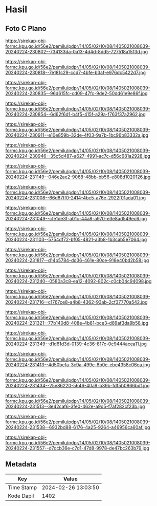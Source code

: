 # Hasil

## Foto C Plano

https://sirekap-obj-formc.kpu.go.id/56e2/pemilu/pdpr/14/05/02/10/08/1405021008039-20240224-230802--734133da-0a13-4d4d-8dd5-727518a1513d.jpg

https://sirekap-obj-formc.kpu.go.id/56e2/pemilu/pdpr/14/05/02/10/08/1405021008039-20240224-230818--7e181c29-ccd7-4bfe-b3af-e976dc5422d7.jpg

https://sirekap-obj-formc.kpu.go.id/56e2/pemilu/pdpr/14/05/02/10/08/1405021008039-20240224-230835--96d615fc-cd09-47fc-9de2-50dd61e9e86f.jpg

https://sirekap-obj-formc.kpu.go.id/56e2/pemilu/pdpr/14/05/02/10/08/1405021008039-20240224-230854--6d62f6d1-b4f5-415f-a29a-f763f37a2962.jpg

https://sirekap-obj-formc.kpu.go.id/56e2/pemilu/pdpr/14/05/02/10/08/1405021008039-20240224-230911--e10e859b-32de-4f03-9a7b-1bc96b83332a.jpg

https://sirekap-obj-formc.kpu.go.id/56e2/pemilu/pdpr/14/05/02/10/08/1405021008039-20240224-230946--35c5d487-a627-4991-ac7c-d56c681a2928.jpg

https://sirekap-obj-formc.kpu.go.id/56e2/pemilu/pdpr/14/05/02/10/08/1405021008039-20240224-231149--046e2ae2-9068-48bb-bb56-e808d1020126.jpg

https://sirekap-obj-formc.kpu.go.id/56e2/pemilu/pdpr/14/05/02/10/08/1405021008039-20240224-231008--66d67ff0-2414-4bc5-a76e-2922f01ada01.jpg

https://sirekap-obj-formc.kpu.go.id/56e2/pemilu/pdpr/14/05/02/10/08/1405021008039-20240224-231049--cfe1de3f-a01c-44a8-a970-e3e8ad549ec6.jpg

https://sirekap-obj-formc.kpu.go.id/56e2/pemilu/pdpr/14/05/02/10/08/1405021008039-20240224-231103--5754df72-bf05-4821-a3b8-1b3cab5e7064.jpg

https://sirekap-obj-formc.kpu.go.id/56e2/pemilu/pdpr/14/05/02/10/08/1405021008039-20240224-231817--d14b5784-dd36-461e-80ce-918e40bd2b58.jpg

https://sirekap-obj-formc.kpu.go.id/56e2/pemilu/pdpr/14/05/02/10/08/1405021008039-20240224-231240--0580a3c8-ea12-4092-802c-c0cb04c94098.jpg

https://sirekap-obj-formc.kpu.go.id/56e2/pemilu/pdpr/14/05/02/10/08/1405021008039-20240224-231716--c1767ce8-a4b8-4362-93ab-2cf37770a542.jpg

https://sirekap-obj-formc.kpu.go.id/56e2/pemilu/pdpr/14/05/02/10/08/1405021008039-20240224-231321--77b140d8-408e-4b81-bce3-d89af3da9b58.jpg

https://sirekap-obj-formc.kpu.go.id/56e2/pemilu/pdpr/14/05/02/10/08/1405021008039-20240224-231349--d1d61d3d-0139-4c36-817c-0c9444acea11.jpg

https://sirekap-obj-formc.kpu.go.id/56e2/pemilu/pdpr/14/05/02/10/08/1405021008039-20240224-231413--4d50befa-3c9a-499e-8b0e-ebe4358c06ea.jpg

https://sirekap-obj-formc.kpu.go.id/56e2/pemilu/pdpr/14/05/02/10/08/1405021008039-20240224-231434--25e86220-5646-40a9-b39b-fdf5b0866bdf.jpg

https://sirekap-obj-formc.kpu.go.id/56e2/pemilu/pdpr/14/05/02/10/08/1405021008039-20240224-231513--3e42caf6-3fe0-462e-a9d5-f7af282cf23b.jpg

https://sirekap-obj-formc.kpu.go.id/56e2/pemilu/pdpr/14/05/02/10/08/1405021008039-20240224-231538--6932bd88-6176-4a25-9264-a46956ca60af.jpg

https://sirekap-obj-formc.kpu.go.id/56e2/pemilu/pdpr/14/05/02/10/08/1405021008039-20240224-231557--d7dcb36e-c7d1-47d8-9978-de47bc263b79.jpg


## Metadata

| Key        | Value               |
| ---------- | ------------------- |
| Time Stamp | 2024-02-26 13:03:50 |
| Kode Dapil | 1402                |



